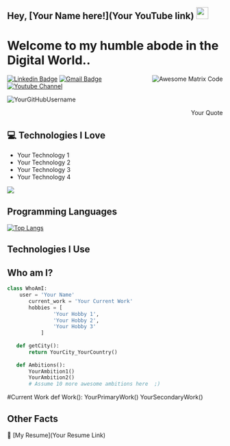 ## Hey, [Your Name here!](Your YouTube link)  <img src="https://media.giphy.com/media/hvRJCLFzcasrR4ia7z/giphy.gif" width="28px" height="28px">

<h1>Welcome to my humble abode in the Digital World..</h1> 

<img src = 'Your GIF link' alt = 'Awesome Matrix Code' align='right'/>

[![Linkedin Badge](https://img.shields.io/badge/-YourLinkedIn-blue?style=flat-square&logo=Linkedin&logoColor=white&link=YourLinkedIn)](YourLinkedIn) [![Gmail Badge](https://img.shields.io/badge/-YourEmail-c14438?style=flat-square&logo=Gmail&logoColor=white&link=mailto:YourEmail)](mailto:YourEmail) [![Youtube Channel](https://img.shields.io/badge/-YourYouTubeChannel-c14438?style=flat-square&logo=Youtube&link=YourYouTubeChannel)](YourYouTubeChannel)
<p align="left"> <img src="https://komarev.com/ghpvc/?username=YourGitHubUsername" alt="YourGitHubUsername" /> </p>

<div style="text-align: right">Your Quote </div>

## :computer: Technologies I Love
* Your Technology 1
* Your Technology 2
* Your Technology 3
* Your Technology 4

<img src = "https://github-readme-stats.vercel.app/api/top-langs/?username=clintpenafiel&layout=compact">

## Programming Languages
<!-- Add your programming languages here with the format:
<img src = 'Your Language Logo Link' width='30'/> 
-->
[![Top Langs](https://github-readme-stats.vercel.app/api/top-langs/?username=clintpenafiel)](https://github.com/clintpenafiel/github-readme-stats)

## Technologies I Use
<!-- Add the technologies you use here with the format:
<img src = 'Your Technology Logo Link' width='30'/> 
-->

## Who am I?
 ```python
 class WhoAmI:
     user = 'Your Name'
        current_work = 'Your Current Work'
        hobbies = [
                'Your Hobby 1',
                'Your Hobby 2',
                'Your Hobby 3'
            ]
    
    def getCity():
        return YourCity_YourCountry()
    
    def Ambitions():
        YourAmbition1()
        YourAmbition2()
        # Assume 10 more awesome ambitions here  ;)
 ```
  #Current Work
    def Work():
        YourPrimaryWork()
        YourSecondaryWork()
## Other Facts
📝 [My Resume](Your Resume Link)
    

